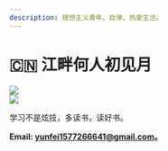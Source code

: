 ```yaml
---
description: 理想主义青年、自律、热爱生活。
---
```


# 🇨🇳 江畔何人初见月

&#x20;                                     ![](https://img.shields.io/badge/language-java-orange.svg )     
![](https://img.shields.io/badge/build-gitbook-black.svg)&#x20;

学习不是炫技，多读书，读好书。

**Email: yunfei1577266641@gmail.com。**
